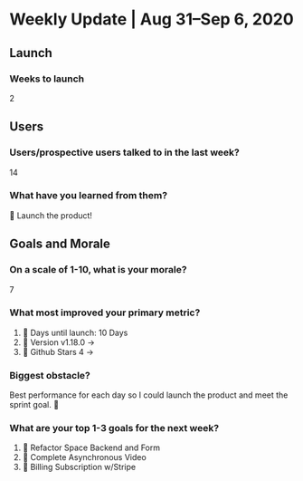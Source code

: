 # Weekly Update | Aug 31–Sep 6, 2020

## Launch

### Weeks to launch

2

## Users

### Users/prospective users talked to in the last week?

14

### What have you learned from them?

🦄 Launch the product!

## Goals and Morale

### On a scale of 1-10, what is your morale?

7

### What most improved your primary metric?

1. 🌈 Days until launch: 10 Days
2. 🚀 Version v1.18.0 ->
3. 🚗 Github Stars 4 ->

### Biggest obstacle?

Best performance for each day so I could launch the product and meet the sprint goal. 🦄

### What are your top 1-3 goals for the next week?

1. 💅 Refactor Space Backend and Form
2. 🌈 Complete Asynchronous Video
3. 🏦 Billing Subscription w/Stripe
